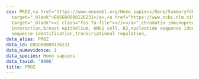 ```yaml
---
csv: PROZ,<a href="https://www.ensembl.org/Homo_sapiens/Gene/Summary?db=core;g=ENSG00000126231"
  target="_blank">ENSG00000126231</a>,<a href="https://www.ncbi.nlm.nih.gov/pubmed/22863008"
  target="_blank"><i class="fas fa-file"></i></a>",chromatin immunoprecipitation assay,direct
  interaction,breast epithelium, HME1 cell, R2,nucleotide sequence identification,nucleotide
  sequence identification,transcriptional regulation,
data_alias: PROZ
data_id: ENSG00000126231
data_numevidence: 1
data_species: Homo sapiens
data_taxid: '9606'
title: PROZ
---
```

